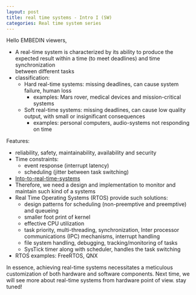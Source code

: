 ```yaml
---
layout: post
title: real time systems - Intro I (SW)
categories: Real time system series
---
```


Hello EMBEDIN viewers,

- A real-time system is characterized by its ability to produce the expected result within a time (to meet deadlines) and time synchronization   
  between different tasks
- classification:
  - Hard real-time systems: missing deadlines, can cause system failure, human loss 
    - examples: Mars rover, medical devices and mission-critical systems
  - Soft real-time systems: missing deadlines, can cause low quality output, with small or insignificant consequences
    - examples: personal computers, audio-systems not responding on time

Features:
- reliability, safety, maintainability, availability and security
- Time constraints:
  - event response (interrupt latency) 
  - scheduling (jitter between task switching)
- [Into-to-real-time-systems](https://www.allaboutcircuits.com/technical-articles/introduction-to-real-time-embedded-systems/)
- Therefore, we need a design and implementation to monitor and maintain such kind of a systems
- Real Time Operating Systems (RTOS) provide such solutions:
   - design patterns for scheduling (non-preemptive and preemptive) and queueing
   - smaller foot print of kernel
   - effective CPU utilization
   - task priority, multi-threading, synchronization, Inter processor communications (IPC) mechanisms, interrupt handling
   - file system handling, debugging, tracking/monitoring of tasks
   - SysTick timer along with scheduler, handles the task switching
- RTOS examples: FreeRTOS, QNX

In essence, achieving real-time systems necessitates a meticulous customization of both hardware and software components.
Next time, we will see more about real-time systems from hardware point of view. stay tuned!